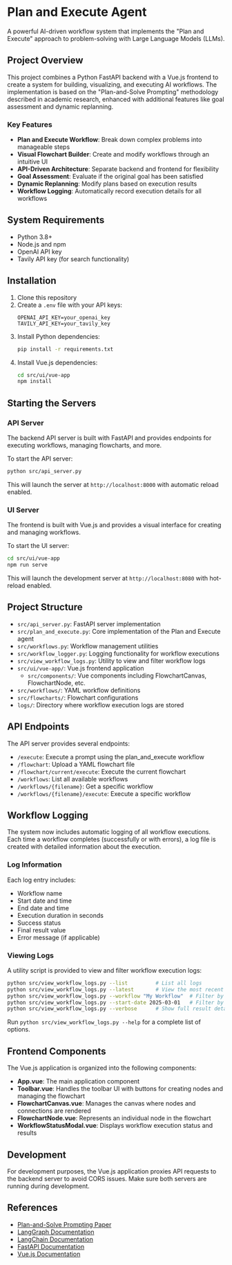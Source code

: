 # Plan and Execute Agent

A powerful AI-driven workflow system that implements the "Plan and Execute" approach to problem-solving with Large Language Models (LLMs).

## Project Overview

This project combines a Python FastAPI backend with a Vue.js frontend to create a system for building, visualizing, and executing AI workflows. The implementation is based on the "Plan-and-Solve Prompting" methodology described in academic research, enhanced with additional features like goal assessment and dynamic replanning.

### Key Features

- **Plan and Execute Workflow**: Break down complex problems into manageable steps
- **Visual Flowchart Builder**: Create and modify workflows through an intuitive UI
- **API-Driven Architecture**: Separate backend and frontend for flexibility
- **Goal Assessment**: Evaluate if the original goal has been satisfied
- **Dynamic Replanning**: Modify plans based on execution results
- **Workflow Logging**: Automatically record execution details for all workflows

## System Requirements

- Python 3.8+
- Node.js and npm
- OpenAI API key
- Tavily API key (for search functionality)

## Installation

1. Clone this repository
2. Create a `.env` file with your API keys:
   ```
   OPENAI_API_KEY=your_openai_key
   TAVILY_API_KEY=your_tavily_key
   ```
3. Install Python dependencies:
   ```bash
   pip install -r requirements.txt
   ```
4. Install Vue.js dependencies:
   ```bash
   cd src/ui/vue-app
   npm install
   ```

## Starting the Servers

### API Server

The backend API server is built with FastAPI and provides endpoints for executing workflows, managing flowcharts, and more.

To start the API server:

```bash
python src/api_server.py
```

This will launch the server at `http://localhost:8000` with automatic reload enabled.

### UI Server

The frontend is built with Vue.js and provides a visual interface for creating and managing workflows.

To start the UI server:

```bash
cd src/ui/vue-app
npm run serve
```

This will launch the development server at `http://localhost:8080` with hot-reload enabled.

## Project Structure

- `src/api_server.py`: FastAPI server implementation
- `src/plan_and_execute.py`: Core implementation of the Plan and Execute agent
- `src/workflows.py`: Workflow management utilities
- `src/workflow_logger.py`: Logging functionality for workflow executions
- `src/view_workflow_logs.py`: Utility to view and filter workflow logs
- `src/ui/vue-app/`: Vue.js frontend application
  - `src/components/`: Vue components including FlowchartCanvas, FlowchartNode, etc.
- `src/workflows/`: YAML workflow definitions
- `src/flowcharts/`: Flowchart configurations
- `logs/`: Directory where workflow execution logs are stored

## API Endpoints

The API server provides several endpoints:

- `/execute`: Execute a prompt using the plan_and_execute workflow
- `/flowchart`: Upload a YAML flowchart file
- `/flowchart/current/execute`: Execute the current flowchart
- `/workflows`: List all available workflows
- `/workflows/{filename}`: Get a specific workflow
- `/workflows/{filename}/execute`: Execute a specific workflow

## Workflow Logging

The system now includes automatic logging of all workflow executions. Each time a workflow completes (successfully or with errors), a log file is created with detailed information about the execution.

### Log Information

Each log entry includes:
- Workflow name
- Start date and time
- End date and time
- Execution duration in seconds
- Success status
- Final result value
- Error message (if applicable)

### Viewing Logs

A utility script is provided to view and filter workflow execution logs:

```bash
python src/view_workflow_logs.py --list         # List all logs
python src/view_workflow_logs.py --latest       # View the most recent log
python src/view_workflow_logs.py --workflow "My Workflow"  # Filter by workflow name
python src/view_workflow_logs.py --start-date 2025-03-01   # Filter by date
python src/view_workflow_logs.py --verbose      # Show full result details
```

Run `python src/view_workflow_logs.py --help` for a complete list of options.

## Frontend Components

The Vue.js application is organized into the following components:

- **App.vue**: The main application component
- **Toolbar.vue**: Handles the toolbar UI with buttons for creating nodes and managing the flowchart
- **FlowchartCanvas.vue**: Manages the canvas where nodes and connections are rendered
- **FlowchartNode.vue**: Represents an individual node in the flowchart
- **WorkflowStatusModal.vue**: Displays workflow execution status and results

## Development

For development purposes, the Vue.js application proxies API requests to the backend server to avoid CORS issues. Make sure both servers are running during development.

## References

- [Plan-and-Solve Prompting Paper](https://arxiv.org/pdf/2305.04091)
- [LangGraph Documentation](https://github.com/langchain-ai/langgraph)
- [LangChain Documentation](https://github.com/langchain-ai/langchain)
- [FastAPI Documentation](https://fastapi.tiangolo.com/)
- [Vue.js Documentation](https://vuejs.org/)